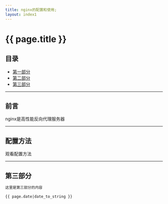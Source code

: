 ```yaml
---
title: nginx的配置和使用;
layout: index1
---
```




# {{ page.title }}


## 目录
+ [第一部分](#前言)
+ [第二部分](#配置方法)
+ [第三部分](#partIII) 

----------------------------------

## 前言
 

nginx是高性能反向代理服务器

----------------------------------

## 配置方法
 

观看配置方法

----------------------------------

## 第三部分
 
```markdown
这里是第三部分的内容

{{ page.date|date_to_string }}
```